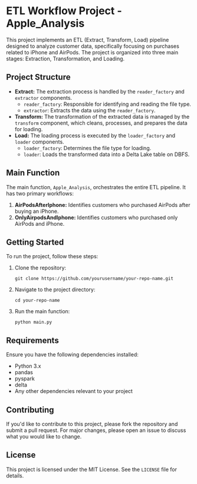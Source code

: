 <!DOCTYPE html>
<html lang="en">
<head>
    <meta charset="UTF-8">
    <meta name="viewport" content="width=device-width, initial-scale=1.0">

</head>
<body>

<h1>ETL Workflow Project - Apple_Analysis</h1>

<p>This project implements an ETL (Extract, Transform, Load) pipeline designed to analyze customer data, specifically focusing on purchases related to iPhone and AirPods. The project is organized into three main stages: Extraction, Transformation, and Loading.</p>

<h2>Project Structure</h2>

<ul>
    <li><strong>Extract:</strong> The extraction process is handled by the <code>reader_factory</code> and <code>extractor</code> components.
        <ul>
            <li><code>reader_factory</code>: Responsible for identifying and reading the file type.</li>
            <li><code>extractor</code>: Extracts the data using the <code>reader_factory</code>.</li>
        </ul>
    </li>
    <li><strong>Transform:</strong> The transformation of the extracted data is managed by the <code>transform</code> component, which cleans, processes, and prepares the data for loading.</li>
    <li><strong>Load:</strong> The loading process is executed by the <code>loader_factory</code> and <code>loader</code> components.
        <ul>
            <li><code>loader_factory</code>: Determines the file type for loading.</li>
            <li><code>loader</code>: Loads the transformed data into a Delta Lake table on DBFS.</li>
        </ul>
    </li>
</ul>

<h2>Main Function</h2>

<p>The main function, <code>Apple_Analysis</code>, orchestrates the entire ETL pipeline. It has two primary workflows:</p>

<ol>
    <li><strong>AirPodsAfterIphone:</strong> Identifies customers who purchased AirPods after buying an iPhone.</li>
    <li><strong>OnlyAirpodsAndIphone:</strong> Identifies customers who purchased only AirPods and iPhone.</li>
</ol>

<h2>Getting Started</h2>

<p>To run the project, follow these steps:</p>

<ol>
    <li>Clone the repository:</li>
    <pre><code>git clone https://github.com/yourusername/your-repo-name.git</code></pre>
    <li>Navigate to the project directory:</li>
    <pre><code>cd your-repo-name</code></pre>
    <li>Run the main function:</li>
    <pre><code>python main.py</code></pre>
</ol>

<h2>Requirements</h2>

<p>Ensure you have the following dependencies installed:</p>

<ul>
    <li>Python 3.x</li>
    <li>pandas</li>
    <li>pyspark</li>
    <li>delta</li>
    <li>Any other dependencies relevant to your project</li>
</ul>

<h2>Contributing</h2>

<p>If you'd like to contribute to this project, please fork the repository and submit a pull request. For major changes, please open an issue to discuss what you would like to change.</p>

<h2>License</h2>

<p>This project is licensed under the MIT License. See the <code>LICENSE</code> file for details.</p>

</body>
</html>









